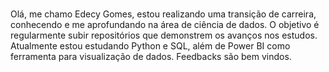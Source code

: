 # 

Olá, me chamo Edecy Gomes, estou realizando uma transição de carreira, conhecendo e me aprofundando na área de ciência de dados. O objetivo é regularmente subir repositórios que demonstrem os avanços nos estudos. Atualmente estou estudando Python e SQL, além de Power BI como ferramenta para visualização de dados. Feedbacks são bem vindos.
